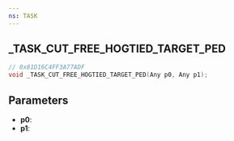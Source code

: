 ```yaml
---
ns: TASK
---
```

## _TASK_CUT_FREE_HOGTIED_TARGET_PED

```c
// 0x81D16C4FF3A77ADF
void _TASK_CUT_FREE_HOGTIED_TARGET_PED(Any p0, Any p1);
```

## Parameters
* **p0**:
* **p1**:
